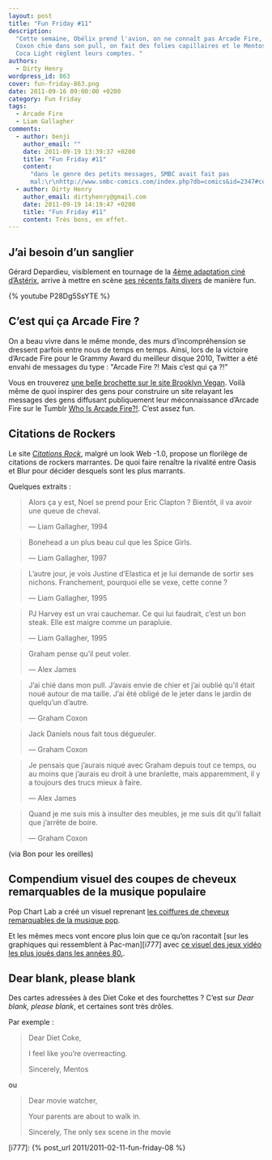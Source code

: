 ```yaml
---
layout: post
title: "Fun Friday #11"
description:
  "Cette semaine, Obélix prend l'avion, on ne connaît pas Arcade Fire, Graham
  Coxon chie dans son pull, on fait des folies capillaires et le Mentos et le
  Coca Light règlent leurs comptes. "
authors:
  - Dirty Henry
wordpress_id: 863
cover: fun-friday-863.png
date: 2011-09-16 09:00:00 +0200
category: Fun Friday
tags:
  - Arcade Fire
  - Liam Gallagher
comments:
  - author: benji
    author_email: ""
    date: 2011-09-19 13:39:37 +0200
    title: "Fun Friday #11"
    content:
      "dans le genre des petits messages, SMBC avait fait pas
      mal:\r\nhttp://www.smbc-comics.com/index.php?db=comics&id=2347#comic\r\n\r\nhttp://www.smbc-comics.com/index.php?db=comics&id=2223#comic"
  - author: Dirty Henry
    author_email: dirtyhenry@gmail.com
    date: 2011-09-19 14:19:47 +0200
    title: "Fun Friday #11"
    content: Très bons, en effet.
---
```


## J’ai besoin d’un sanglier

Gérard Depardieu, visiblement en tournage de la [4ème adaptation ciné
d’Astérix][1], arrive à mettre en scène [ses récents faits divers][2] de manière
fun.

{% youtube P28Dg5SsYTE %}

## C’est qui ça Arcade Fire ?

On a beau vivre dans le même monde, des murs d’incompréhension se dressent
parfois entre nous de temps en temps. Ainsi, lors de la victoire d’Arcade Fire
pour le Grammy Award du meilleur disque 2010, Twitter a été envahi de messages
du type : "Arcade Fire ⁈ Mais c’est qui ça ⁈"

Vous en trouverez [une belle brochette sur le site Brooklyn Vegan][3]. Voilà
même de quoi inspirer des gens pour construire un site relayant les messages des
gens diffusant publiquement leur méconnaissance d’Arcade Fire sur le Tumblr [Who
Is Arcade Fire⁈][7]. C’est assez fun.

## Citations de Rockers

Le site [_Citations Rock_][6], malgré un look Web -1.0, propose un florilège de
citations de rockers marrantes. De quoi faire renaître la rivalité entre Oasis
et Blur pour décider desquels sont les plus marrants.

Quelques extraits :

> Alors ça y est, Noel se prend pour Eric Clapton ? Bientôt, il va avoir une
> queue de cheval.
>
> — Liam Gallagher, 1994

> Bonehead a un plus beau cul que les Spice Girls.
>
> — Liam Gallagher, 1997

> L’autre jour, je vois Justine d’Elastica et je lui demande de sortir ses
> nichons. Franchement, pourquoi elle se vexe, cette conne ?
>
> — Liam Gallagher, 1995

> PJ Harvey est un vrai cauchemar. Ce qui lui faudrait, c’est un bon steak. Elle
> est maigre comme un parapluie.
>
> — Liam Gallagher, 1995

> Graham pense qu’il peut voler.
>
> — Alex James

> J’ai chié dans mon pull. J’avais envie de chier et j’ai oublié qu’il était
> noué autour de ma taille. J’ai été obligé de le jeter dans le jardin de
> quelqu’un d’autre.
>
> — Graham Coxon

> Jack Daniels nous fait tous dégueuler.
>
> — Graham Coxon

> Je pensais que j’aurais niqué avec Graham depuis tout ce temps, ou au moins
> que j’aurais eu droit à une branlette, mais apparemment, il y a toujours des
> trucs mieux à faire.
>
> — Alex James

> Quand je me suis mis à insulter des meubles, je me suis dit qu’il fallait que
> j’arrête de boire.
>
> — Graham Coxon

(via Bon pour les oreilles)

## Compendium visuel des coupes de cheveux remarquables de la musique populaire

Pop Chart Lab a créé un visuel reprenant [les coiffures de cheveux remarquables
de la musique pop][4].

Et les mêmes mecs vont encore plus loin que ce qu’on racontait [sur les
graphiques qui ressemblent à Pac-man][i777] avec [ce visuel des jeux vidéo les
plus joués dans les années 80.][5].

## Dear blank, please blank

Des cartes adressées à des Diet Coke et des fourchettes ? C’est sur _Dear blank,
please blank_, et certaines sont très drôles.

Par exemple :

> Dear Diet Coke,
>
> I feel like you’re overreacting.
>
> Sincerely, Mentos

ou

> Dear movie watcher,
>
> Your parents are about to walk in.
>
> Sincerely, The only sex scene in the movie

[i777]: {% post_url 2011/2011-02-11-fun-friday-08 %}

[1]:
  https://www.allocine.fr/film/fichefilm_gen_cfilm=177895.html
  "Astérix et Obélix : Au service de sa majesté"
[2]:
  https://www.lexpress.fr/styles/vip/gerard-depardieu-urine-dans-une-bouteille-a-bord-d-un-avion_1633578.html
  "Gérard Depardieu urine dans un avion"
[3]: https://www.brooklynvegan.com/who-is-this-arc/ "Who is this Arcade Fire?"
[4]: https://www.yardgallery.com/haircuts-in-pop-cp105-c
[5]:
  https://popchartlab.tumblr.com/post/4212389296/games-played-in-the-1980s
  "Games played in the 1980s: Pac-man and Trivial Pursuit"
[6]:
  https://web.archive.org/web/20120405035943/http://citations.rock.free.fr/html/musique.htm
  "Archives du site Citations Rock"
[7]: https://whoisarcadefire.tumblr.com "Who Is Arcade Fire⁈ sur Tumblr"
